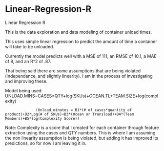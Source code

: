 # Linear-Regression-R
Linear Regression R


This is the data exploration and data modeling of container unload times.

This uses simple linear regression to predict the amount of time a container will take to be unloaded.

Currently the model predicts well with a MSE of 111, an RMSE of 10.1, a MAE of 8, and an R^2 of .87. 

That being said there are some assumptions that are being violated (independance, and slightly linearity). I am in the process of investigating and improving these.

Model being used: UNLOAD.MINS~CASES*QTY+log(SKUs)+OCEAN.TL+TEAM.SIZE+log(complexity)

                  (Unload_minutes = B1*(# of cases*quantity of product)+B2*Log(# of SKUs)+B3*(Ocean or Transload)+B4*(Team Members)+B5*log(Complexity Score))

Note: Complexity is a score that I created for each container through feature extraction using the cases and QTY numbers. This is where I am assuming the non linearity assumption
  is being violated, but adding it has improved its predictions, so for now I am leaving it in.
